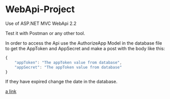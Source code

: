 # WebApi-Project
Use of ASP.NET MVC WebApi 2.2 

Test it with Postman or any other tool.

In order to access the Api use the AuthorizeApp Model in the database file to get the AppToken and AppSecret and make a post with the body like this:
```javascript
{
	"appToken": "The appToken value from database",
	"appSecret": "The appToken value from database"
}
```
If they have expired change the date in the database.

[a link](https://jwt.io/) 
